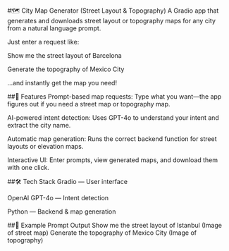 
#🗺️ City Map Generator (Street Layout & Topography)
A Gradio app that generates and downloads street layout or topography maps for any city from a natural language prompt.

Just enter a request like:

Show me the street layout of Barcelona

Generate the topography of Mexico City

…and instantly get the map you need!

##🚀 Features
Prompt-based map requests: Type what you want—the app figures out if you need a street map or topography map.

AI-powered intent detection: Uses GPT-4o to understand your intent and extract the city name.

Automatic map generation: Runs the correct backend function for street layouts or elevation maps.

Interactive UI: Enter prompts, view generated maps, and download them with one click.

##🛠️ Tech Stack
Gradio — User interface

OpenAI GPT-4o — Intent detection

Python — Backend & map generation

##📸 Example
Prompt	Output
Show me the street layout of Istanbul	(Image of street map)
Generate the topography of Mexico City	(Image of topography)

